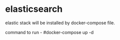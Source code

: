 # elasticsearch

elastic stack will be installed by docker-compose file.

command to run - #docker-compose up -d
